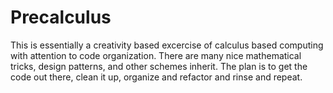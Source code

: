 # Precalculus
This is essentially a creativity based excercise of calculus based computing with attention to code organization. There are many nice mathematical tricks, design patterns, and other schemes inherit. The plan is to get the code out there, clean it up, organize and refactor and rinse and repeat.
